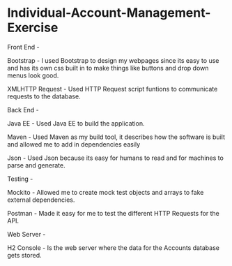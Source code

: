 # Individual-Account-Management-Exercise

Front End - 

Bootstrap - I used Bootstrap to design my webpages since its easy to use and has its own css built in to make things like buttons and drop down menus look good.

XMLHTTP Request - Used HTTP Request script funtions to communicate requests to the database.

Back End -

Java EE - Used Java EE to build the application.

Maven - Used Maven as my build tool, it describes how the software is built and allowed me to add in dependencies easily

Json - Used Json because its easy for humans to read and for machines to parse and generate.

Testing - 

Mockito - Allowed me to create mock test objects and arrays to fake external dependencies.

Postman - Made it easy for me to test the different HTTP Requests for the API.

Web Server -

H2 Console - Is the web server where the data for the Accounts database gets stored.

